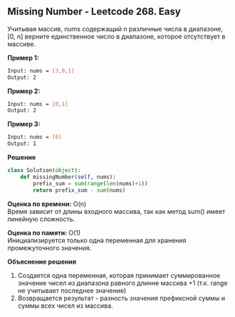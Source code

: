 ## Missing Number - Leetcode 268. Easy

Учитывая массив, nums содержащий n различные числа в диапазоне, [0, n] верните единственное число в диапазоне, которое отсутствует в массиве.

**Пример 1:**
```bash
Input: nums = [3,0,1]
Output: 2
```
**Пример 2:**
```bash
Input: nums = [0,1]
Output: 2
```
**Пример 3:**
```bash
Input: nums = [0]
Output: 1
```

**Решение**
```python
class Solution(object):
    def missingNumber(self, nums):
        prefix_sum = sum(range(len(nums)+1))
        return prefix_sum - sum(nums)
```

**Оценка по времени:** O(n)  
Время зависит от длины входного массива, так как метод sum() имеет линейную сложность.

**Оценка по памяти:** O(1)  
Инициализируется только одна переменная для хранения промежуточного значения. 

**Объяснение решения**  
1. Создается одна переменная, которая принимает суммированное значение чисел из диапазона равного длинне массива +1 (т.к. range не учитывает последнее значение)
2. Возвращается результат - разность значения префиксной суммы и суммы всех чисел из массива. 
